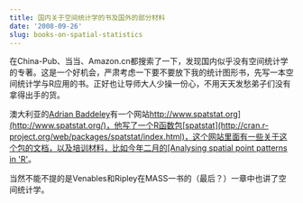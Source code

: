 ```yaml
---
title: 国内关于空间统计学的书及国外的部分材料
date: '2008-09-26'
slug: books-on-spatial-statistics
---
```


在China-Pub、当当、Amazon.cn都搜索了一下，发现国内似乎没有空间统计学的专著。这是一个好机会，严肃考虑一下要不要放下我的统计图形书，先写一本空间统计学与R应用的书。正好也让导师大人少操一份心，不用天天发愁弟子们没有拿得出手的货。

澳大利亚的[Adrian Baddeley](http://www.maths.uwa.edu.au/%7Eadrian/)有一个网站[http://www.spatstat.org](http://www.spatstat.org/)，他写了一个R函数包[spatstat](http://cran.r-project.org/web/packages/spatstat/index.html)，这个网站里面有一些关于这个包的文档，以及培训材料，比如今年二月的[Analysing spatial point patterns in 'R'](http://www.csiro.au/files/files/piph.pdf)。

当然不能不提的是Venables和Ripley在MASS一书的（最后？）一章中也讲了空间统计学。
